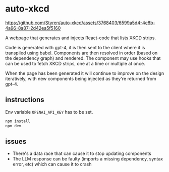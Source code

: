 # auto-xkcd



https://github.com/Styren/auto-xkcd/assets/3768403/6599a5d4-4e8b-4a96-8a87-2d42ea5f5160



A webpage that generates and injects React-code that lists XKCD strips.

Code is generated with gpt-4, it is then sent to the client where it is transpiled using babel. Components are then resolved in order (based on the dependency graph) and rendered. The component may use hooks that can be used to fetch XKCD strips, one at a time or multiple at once.

When the page has been generated it will continue to improve on the design iteratively, with new components being injected as they're returned from gpt-4.

## instructions

Env variable `OPENAI_API_KEY` has to be set.

```bash
npm install
npm dev
```

## issues

- There's a data race that can cause it to stop updating components
- The LLM response can be faulty (imports a missing dependency, syntax error, etc) which can cause it to crash
